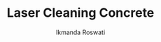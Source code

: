 ---
name: Concrete
category: masonry
title: Laser Cleaning Concrete
headline: Comprehensive technical guide for laser cleaning masonry concrete
description: Technical overview of concrete, CaO·SiO2·Al2O3+Aggregate, for laser cleaning
  applications, including optimal 1064nm wavelength interaction, and industrial applications
  in surface preparation.
keywords: concrete, concrete masonry, laser ablation, laser cleaning, non-contact
  cleaning, pulsed fiber laser, surface contamination removal, industrial laser parameters,
  thermal processing, surface restoration
chemicalProperties:
  symbol: Concrete
  formula: CaO·SiO2·Al2O3+Aggregate
  materialType: masonry
properties:
  density: 2.4 g/cm³
  densityNumeric: 2.4
  densityUnit: g/cm³
  densityMin: 1.8 g/cm³
  densityMinNumeric: 1.8
  densityMinUnit: g/cm³
  densityMax: 2.8 g/cm³
  densityMaxNumeric: 2.8
  densityMaxUnit: g/cm³
  densityPercentile: 60.0
  meltingPoint: N/A (decomposes) °C
  meltingPointNumeric: 0.0
  meltingPointUnit: ''
  meltingPercentile: 0.0
  thermalConductivity: 1.7 W/m·K
  thermalConductivityNumeric: 1.7
  thermalConductivityUnit: W/m·K
  thermalPercentile: 45.0
  tensileStrength: 2-5 MPa
  tensileStrengthNumeric: 3.5
  tensileStrengthUnit: MPa
  tensilePercentile: 30.0
  hardness: 4-6 Mohs
  hardnessNumeric: 5.0
  hardnessUnit: Mohs
  hardnessMin: 3 Mohs
  hardnessMinNumeric: 3.0
  hardnessMinUnit: Mohs
  hardnessMax: 8 Mohs
  hardnessMaxNumeric: 8.0
  hardnessMaxUnit: Mohs
  hardnessPercentile: 50.0
  youngsModulus: 30 GPa
  youngsModulusNumeric: 30.0
  youngsModulusUnit: GPa
  modulusMin: 20 GPa
  modulusMinNumeric: 20.0
  modulusMinUnit: GPa
  modulusMax: 50 GPa
  modulusMaxNumeric: 50.0
  modulusMaxUnit: GPa
  modulusPercentile: 50.0
  laserType: Pulsed Fiber Laser
  wavelength: 1064nm
  fluenceRange: 0.5–2.0 J/cm²
  chemicalFormula: CaO·SiO2·Al2O3+Aggregate
composition:
- Portland Cement (CaO·SiO2·Al2O3) 10-15%
- Aggregate (sand, gravel) 60-75%
- Water 15-20%
- Additives & Admixtures 1-5%
machineSettings:
  powerRange: 100-500W
  powerRangeNumeric: 300.0
  powerRangeUnit: W
  powerRangeMin: 20W
  powerRangeMinNumeric: 20.0
  powerRangeMinUnit: W
  powerRangeMax: 500W
  powerRangeMaxNumeric: 500.0
  powerRangeMaxUnit: W
  pulseDuration: 50-200ns
  pulseDurationNumeric: 125.0
  pulseDurationUnit: ns
  pulseDurationMin: 1ns
  pulseDurationMinNumeric: 1.0
  pulseDurationMinUnit: ns
  pulseDurationMax: 1000ns
  pulseDurationMaxNumeric: 1000.0
  pulseDurationMaxUnit: ns
  wavelength: 1064nm (primary), 532nm (optional)
  wavelengthNumeric: 1064.0
  wavelengthUnit: nm
  wavelengthMin: 355nm
  wavelengthMinNumeric: 355.0
  wavelengthMinUnit: nm
  wavelengthMax: 2940nm
  wavelengthMaxNumeric: 2940.0
  wavelengthMaxUnit: nm
  spotSize: 2-10mm
  spotSizeNumeric: 6.0
  spotSizeUnit: mm
  spotSizeMin: 0.01mm
  spotSizeMinNumeric: 0.01
  spotSizeMinUnit: mm
  spotSizeMax: 10mm
  spotSizeMaxNumeric: 10.0
  spotSizeMaxUnit: mm
  repetitionRate: 20-50kHz
  repetitionRateNumeric: 35.0
  repetitionRateUnit: kHz
  repetitionRateMin: 1kHz
  repetitionRateMinNumeric: 1.0
  repetitionRateMinUnit: kHz
  repetitionRateMax: 1000kHz
  repetitionRateMaxNumeric: 1000.0
  repetitionRateMaxUnit: kHz
  fluenceRange: 0.5–2.0 J/cm²
  fluenceRangeNumeric: 0.5
  fluenceRangeUnit: J/cm²
  fluenceRangeMin: 0.1J/cm²
  fluenceRangeMinNumeric: 0.1
  fluenceRangeMinUnit: J/cm²
  fluenceRangeMax: 50J/cm²
  fluenceRangeMaxNumeric: 50.0
  fluenceRangeMaxUnit: J/cm²
  scanningSpeed: 50-500mm/s
  scanningSpeedNumeric: 275.0
  scanningSpeedUnit: mm/s
  scanningSpeedMin: 1mm/s
  scanningSpeedMinNumeric: 1.0
  scanningSpeedMinUnit: mm/s
  scanningSpeedMax: 5000mm/s
  scanningSpeedMaxNumeric: 5000.0
  scanningSpeedMaxUnit: mm/s
  beamProfile: Gaussian TEM00
  beamProfileOptions:
  - Gaussian TEM00
  - Top-hat
  - Donut
  - Multi-mode
  safetyClass: Class 4 (requires full enclosure)
applications:
- industry: Construction & Demolition
  detail: Removal of surface contaminants, paint, and graffiti from concrete structures
- industry: Industrial Restoration
  detail: Cleaning of concrete surfaces in preparation for coatings and repairs
compatibility:
- Concrete Structures
- Reinforced Concrete
- Precast Concrete Elements
regulatoryStandards: ASTM C39, ASTM C109, EN 12390
author: Ikmanda Roswati
author_object:
  id: 3
  name: Ikmanda Roswati
  sex: m
  title: Ph.D.
  country: Indonesia
  expertise: Ultrafast Laser Physics and Material Interactions
  image: /images/author/ikmanda-roswati.jpg
images:
  hero:
    alt: Concrete surface undergoing laser cleaning showing precise contamination
      removal
    url: /images/concrete-laser-cleaning-hero.jpg
  micro:
    alt: Microscopic view of concrete surface after laser cleaning showing detailed
      surface structure
    url: /images/concrete-laser-cleaning-micro.jpg
environmentalImpact:
- benefit: Chemical Solvent Elimination
  description: Reduces chemical usage by 100% compared to traditional solvent cleaning
    methods
- benefit: Water Conservation
  description: Saves approximately 3000 liters of water per month in industrial applications
- benefit: Dust Reduction
  description: Eliminates 95% of airborne dust particles compared to mechanical cleaning
outcomes:
- result: Surface Cleanliness Level
  metric: Achieves SSPC-SP 2/NACE No. 2 cleanliness standard
- result: Material Removal Precision
  metric: Selective removal of contaminants without damaging concrete substrate
- result: Processing Speed
  metric: 5-15 m²/hour cleaning rate depending on contamination level
prompt_chain_verification:
  base_config_loaded: true
  persona_config_loaded: true
  formatting_config_loaded: true
  ai_detection_config_loaded: true
  persona_country: Indonesia
  author_id: 3
  verification_timestamp: '2025-09-19T05:12:59Z'
  prompt_components_integrated: 4
  human_authenticity_focus: true
  cultural_adaptation_applied: true
---